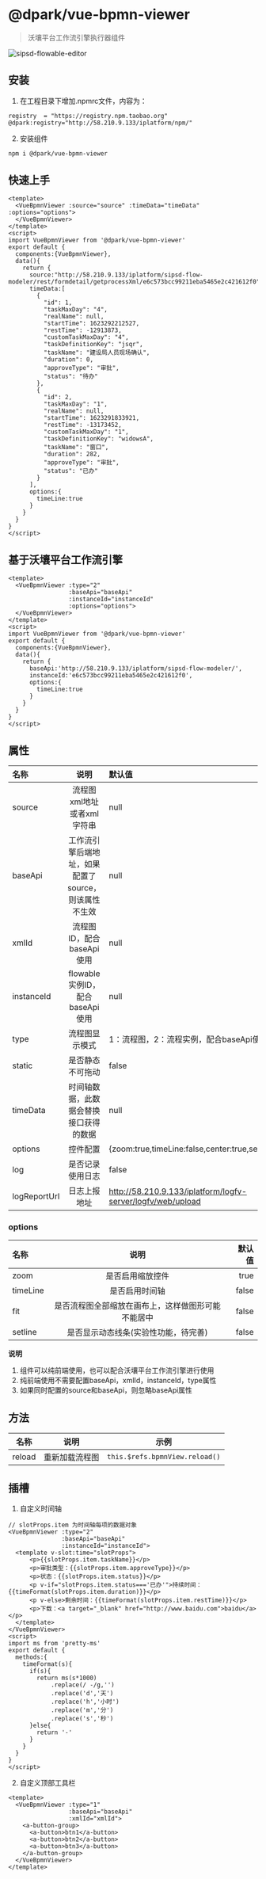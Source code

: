 # @dpark/vue-bpmn-viewer
> 沃壤平台工作流引擎执行器组件

![sipsd-flowable-editor](http://58.210.9.133/iplatform/codimd/uploads/upload_e649630e2412b862d9c9314def7635b2.gif)


## 安装
1. 在工程目录下增加.npmrc文件，内容为：
```yaml=
registry  = "https://registry.npm.taobao.org"
@dpark:registry="http://58.210.9.133/iplatform/npm/"
```

2. 安装组件
``` bash
npm i @dpark/vue-bpmn-viewer
```

## 快速上手

```vue
<template>
  <VueBpmnViewer :source="source" :timeData="timeData" :options="options">
  </VueBpmnViewer>
</template>
<script>
import VueBpmnViewer from '@dpark/vue-bpmn-viewer'
export default {
  components:{VueBpmnViewer},
  data(){
    return {
      source:"http://58.210.9.133/iplatform/sipsd-flow-modeler/rest/formdetail/getprocessXml/e6c573bcc99211eba5465e2c421612f0",
      timeData:[
        {
          "id": 1,
          "taskMaxDay": "4",
          "realName": null,
          "startTime": 1623292212527,
          "restTime": -12913873,
          "customTaskMaxDay": "4",
          "taskDefinitionKey": "jsqr",
          "taskName": "建设局人员现场确认",
          "duration": 0,
          "approveType": "审批",
          "status": "待办"
        },
        {
          "id": 2,
          "taskMaxDay": "1",
          "realName": null,
          "startTime": 1623291833921,
          "restTime": -13173452,
          "customTaskMaxDay": "1",
          "taskDefinitionKey": "widowsA",
          "taskName": "窗口",
          "duration": 282,
          "approveType": "审批",
          "status": "已办"
        }
      ],
      options:{
        timeLine:true
      }
    }
  }
}
</script>
```


## 基于沃壤平台工作流引擎

```vue
<template>
  <VueBpmnViewer :type="2"
                 :baseApi="baseApi"
                 :instanceId="instanceId"
                 :options="options">
  </VueBpmnViewer>
</template>
<script>
import VueBpmnViewer from '@dpark/vue-bpmn-viewer'
export default {
  components:{VueBpmnViewer},
  data(){
    return {
      baseApi:'http://58.210.9.133/iplatform/sipsd-flow-modeler/',
      instanceId:'e6c573bcc99211eba5465e2c421612f0',
      options:{
        timeLine:true
      }
    }
  }
}
</script>
```

## 属性

|名称|说明|默认值|
|:---|:---:|:---|
|source|流程图xml地址或者xml字符串|null|
|baseApi|工作流引擎后端地址，如果配置了source，则该属性不生效|null|
|xmlId|流程图ID，配合baseApi使用|null|
|instanceId|flowable实例ID，配合baseApi使用|null|
|type|流程图显示模式|1：流程图，2：流程实例，配合baseApi使用|
|static|是否静态不可拖动|false|
|timeData|时间轴数据，此数据会替换接口获得的数据|null|
|options|控件配置|{zoom:true,timeLine:false,center:true,setline:false}|
|log|是否记录使用日志|false|
|logReportUrl|日志上报地址|http://58.210.9.133/iplatform/logfv-server/logfv/web/upload|

### options
|名称|说明|默认值|
|:---|:---:|---:|
|zoom|是否启用缩放控件|true|
|timeLine|是否启用时间轴|false|
|fit|是否流程图全部缩放在画布上，这样做图形可能不能居中|false|
|setline|是否显示动态线条(实验性功能，待完善)|false|

**说明**
1. 组件可以纯前端使用，也可以配合沃壤平台工作流引擎进行使用
2. 纯前端使用不需要配置baseApi，xmlId，instanceId，type属性
3. 如果同时配置的source和baseApi，则忽略baseApi属性


## 方法
|名称|说明|示例|
|:---:|:---:|:---:|
|reload|重新加载流程图|`this.$refs.bpmnView.reload()`|

## 插槽
1. 自定义时间轴

```vue
// slotProps.item 为时间轴每项的数据对象
<VueBpmnViewer :type="2"
               :baseApi="baseApi"
               :instanceId="instanceId">
  <template v-slot:time="slotProps">
      <p>{{slotProps.item.taskName}}</p>
      <p>审批类型：{{slotProps.item.approveType}}</p>
      <p>状态：{{slotProps.item.status}}</p>
      <p v-if="slotProps.item.status==='已办'">持续时间：{{timeFormat(slotProps.item.duration)}}</p>
      <p v-else>剩余时间：{{timeFormat(slotProps.item.restTime)}}</p>
      <p>下载：<a target="_blank" href="http://www.baidu.com">baidu</a></p>
  </template>
</VueBpmnViewer>
<script>
import ms from 'pretty-ms'
export default {
  methods:{
    timeFormat(s){
      if(s){
        return ms(s*1000)
            .replace(/ -/g,'')
            .replace('d','天')
            .replace('h','小时')
            .replace('m','分')
            .replace('s','秒')
      }else{
        return '-'
      }
    }
  }
}
</script>
```
2. 自定义顶部工具栏

```vue
<template>
  <VueBpmnViewer :type="1"
                 :baseApi="baseApi"
                 :xmlId="xmlId">
    <a-button-group>
      <a-button>btn1</a-button>
      <a-button>btn2</a-button>
      <a-button>btn3</a-button>
    </a-button-group>
  </VueBpmnViewer>
</template>
```
